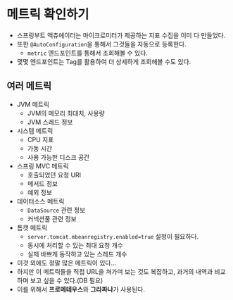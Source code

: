 # 메트릭 확인하기

- 스프링부트 액츄에이터는 마이크로미터가 제공하는 지표 수집을 이미 다 만들었다.
- 또한 `@AutoConfiguration`을 통해서 그것들을 자동으로 등록한다.
  - `metric` 엔드포인트를 통해서 조회해볼 수 있다.
- 몇몇 엔드포인트는 Tag를 활용하여 더 상세하게 조회해볼 수도 있다.

## 여러 메트릭

- JVM 메트릭
  - JVM의 메모리 최대치, 사용량
  - JVM 스레드 정보
- 시스템 메트릭
  - CPU 지표
  - 가동 시간
  - 사용 가능한 디스크 공간
- 스프링 MVC 메트릭
  - 호출되었던 요청 URI
  - 메서드 정보
  - 예외 정보
- 데이터소스 메트릭
  - `DataSource` 관련 정보
  - 커넥션풀 관련 정보
- 톰캣 메트릭
  - `server.tomcat.mbeanregistry.enabled=true` 설정이 필요하다.
  - 동시에 처리할 수 있는 최대 요청 개수
  - 실제 바쁘게 동작하고 있는 스레드 개수
- 이것 외에도 정말 많은 메트릭이 있다...
- 하지만 이 메트릭들을 직접 URL을 쳐가며 보는 것도 복잡하고, 과거의 내역과 비교하며 보고 싶을 수 있다.(DB 필요)
- 이를 위해서 **프로메테우스**와 **그라파나**가 사용된다.
